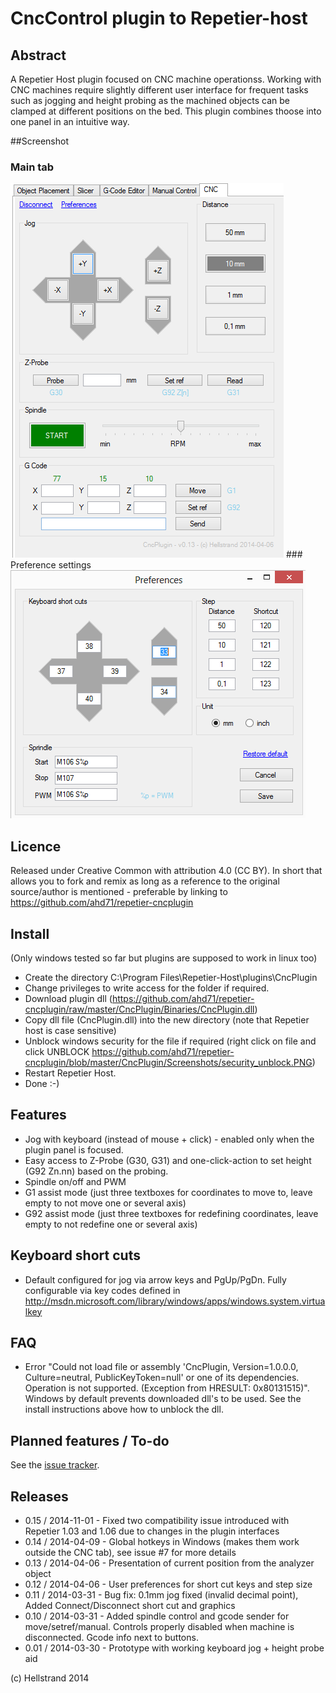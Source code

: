 # CncControl plugin to Repetier-host

## Abstract
A Repetier Host plugin focused on CNC machine operationss.
Working with CNC machines require slightly different user interface for frequent tasks such as jogging and height probing as the machined objects can be clamped at different positions on the bed. This plugin combines thoose into one panel in an intuitive way.

##Screenshot
### Main tab
<img src="/CncPlugin/Screenshots/screenshot-2014-04-06.png">
### Preference settings
<img src="/CncPlugin/Screenshots/preferences-2014-04-06.PNG">

## Licence
Released under Creative Common with attribution 4.0 (CC BY). In short that allows you to fork and remix as long as a reference to the original source/author is mentioned - preferable by linking to https://github.com/ahd71/repetier-cncplugin

## Install
(Only windows tested so far but plugins are supposed to work in linux too)
* Create the directory C:\Program Files\Repetier-Host\plugins\CncPlugin
* Change privileges to write access for the folder if required.
* Download plugin dll (https://github.com/ahd71/repetier-cncplugin/raw/master/CncPlugin/Binaries/CncPlugin.dll)
* Copy dll file (CncPlugin.dll) into the new directory (note that Repetier host is case sensitive)
* Unblock windows security for the file if required (right click on file and click UNBLOCK https://github.com/ahd71/repetier-cncplugin/blob/master/CncPlugin/Screenshots/security_unblock.PNG)
* Restart Repetier Host.
* Done :-)

## Features
* Jog with keyboard (instead of mouse + click) - enabled only when the plugin panel is focused.
* Easy access to Z-Probe (G30, G31) and one-click-action to set height (G92 Zn.nn) based on the probing.
* Spindle on/off and PWM 
* G1 assist mode (just three textboxes for coordinates to move to, leave empty to not move one or several axis)
* G92 assist mode  (just three textboxes for redefining coordinates, leave empty to not redefine one or several axis)

## Keyboard short cuts
* Default configured for jog via arrow keys and PgUp/PgDn. Fully configurable via key codes defined in http://msdn.microsoft.com/library/windows/apps/windows.system.virtualkey

## FAQ
* Error "Could not load file or assembly 'CncPlugin, Version=1.0.0.0, Culture=neutral, PublicKeyToken=null' or one of its dependencies. Operation is not supported. (Exception from HRESULT: 0x80131515)". Windows by default prevents downloaded dll's to be used. See the install instructions above how to unblock the dll.

## Planned features / To-do
See the [issue tracker](https://github.com/ahd71/repetier-cncplugin/issues).

## Releases
* 0.15 / 2014-11-01 - Fixed two compatibility issue introduced with Repetier 1.03 and 1.06 due to changes in the plugin interfaces
* 0.14 / 2014-04-09 - Global hotkeys in Windows (makes them work outside the CNC tab), see issue #7 for more details
* 0.13 / 2014-04-06 - Presentation of current position from the analyzer object
* 0.12 / 2014-04-06 - User preferences for short cut keys and step size
* 0.11 / 2014-03-31 - Bug fix: 0.1mm jog fixed (invalid decimal point), Added Connect/Disconnect short cut and graphics
* 0.10 / 2014-03-31 - Added spindle control and gcode sender for move/setref/manual. Controls properly disabled when machine is disconnected. Gcode info next to buttons.
* 0.01 / 2014-03-30 - Prototype with working keyboard jog + height probe aid

(c) Hellstrand 2014
